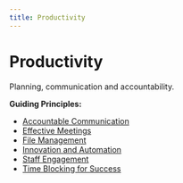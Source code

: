 ```yaml
---
title: Productivity
---
```


# Productivity

Planning, communication and accountability.

**Guiding Principles:**

- [Accountable Communication](./accountable-communication.md)
- [Effective Meetings](./effective-meetings.md)
- [File Management](./file-management.md)
- [Innovation and Automation](./innovation-and-automation.md)
- [Staff Engagement](./staff-engagement.md)
- [Time Blocking for Success](./time-blocking/)
